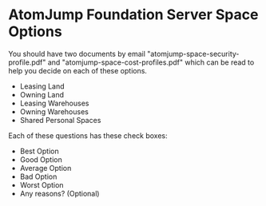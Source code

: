 # AtomJump Foundation Server Space Options


You should have two documents by email "atomjump-space-security-profile.pdf" and "atomjump-space-cost-profiles.pdf" which can be read to help you decide on each of these options.


* Leasing Land
* Owning Land
* Leasing Warehouses
* Owning Warehouses
* Shared Personal Spaces


Each of these questions has these check boxes:
* Best Option
* Good Option
* Average Option
* Bad Option
* Worst Option
* Any reasons? (Optional)


